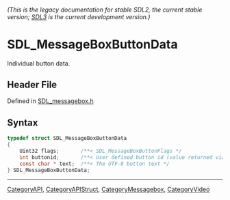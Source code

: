 ###### (This is the legacy documentation for stable SDL2, the current stable version; [SDL3](https://wiki.libsdl.org/SDL3/) is the current development version.)
# SDL_MessageBoxButtonData

Individual button data.

## Header File

Defined in [SDL_messagebox.h](https://github.com/libsdl-org/SDL/blob/SDL2/include/SDL_messagebox.h)

## Syntax

```c
typedef struct SDL_MessageBoxButtonData
{
    Uint32 flags;       /**< SDL_MessageBoxButtonFlags */
    int buttonid;       /**< User defined button id (value returned via SDL_ShowMessageBox) */
    const char * text;  /**< The UTF-8 button text */
} SDL_MessageBoxButtonData;
```

----
[CategoryAPI](CategoryAPI), [CategoryAPIStruct](CategoryAPIStruct), [CategoryMessagebox](CategoryMessagebox), [CategoryVideo](CategoryVideo)


